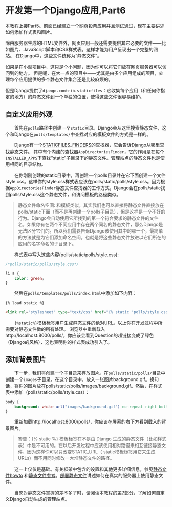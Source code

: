 # 开发第一个Django应用,Part6

   本教程上接[Part5](https://github.com/jhao104/django-chinese-docs-1.10/blob/master/intro/tutorial05/%E7%AC%AC%E4%B8%80%E4%B8%AADjango%E5%BA%94%E7%94%A8%2CPart5.md)。前面已经建立一个网页投票应用并且测试通过，现在主要讲述如何添加样式表和图片。
   
   除由服务器生成的HTML文件外，网页应用一般还需要提供其它必要的文件——比如图片、JavaScript脚本和CSS样式表。这样才能为用户呈现出一个完整的网站。 在Django中，这些文件统称为“静态文件”。
   
   如果是在小型项目中，这只是个小问题，因为你可以将它们放在网页服务器可以访问到的地方。 但是呢，在大一点的项目中——尤其是由多个应用组成的项目，处理每个应用提供的多个静态文件集合还是比较麻烦的。
   
   但是Django提供了`django.contrib.staticfiles`：它收集每个应用（和任何你指定的地方）的静态文件到一个单独的位置，使得这些文件很容易维护。
   
## 自定义应用外观

　　首先在`polls`路径中创建一个`static`目录。Django会从这里搜索静态文件，这个和Django在`polls/templates/`中查找对应的模板文件的方式是一样的。

　　Django有一个[STATICFILES_FINDERS](https://docs.djangoproject.com/en/1.10/ref/settings/#std:setting-STATICFILES_FINDERS)的查找器，它会告诉Django从哪里查找静态文件。 其中有个内建的查找器`AppDirectoriesFinder`，它的作用是在每个`INSTALLED_APPS`下查找“static”子目录下的静态文件。管理站点的静态文件也是使用相同的目录结构。

　　在你刚刚创建的static目录中，再创建一个polls目录并在它下面创建一个文件style.css。这样你的style.css样式表应该在polls/static/polls/style.css。因为根据`AppDirectoriesFinder`静态文件查找器的工作方式，Django会在polls/static找到polls/style.css这个静态文件，和访问模板的路径类似。

>静态文件命名空间: 和模板类似，其实我们也可以直接将静态文件直接放在polls/static下面（而不是再创建一个polls子目录），但是这样是一个不好的行为。Django会自动使用它所找到的第一个符合要求的静态文件的文件名，如果你有在两个不同应用中存在两个同名的静态文件，那么Django是无法区分它们的。所以我们需要告诉Django该使用其中的哪一个，最简单的方法就是为它们添加命名空间。也就是将这些静态文件放进以它们所在的应用的名字命名的子目录下。
 
　　样式表中写入这些内容(polls/static/polls/style.css):
```css
/*polls/static/polls/style.css*/

li a {
    color: green;
}
```

　　然后在`polls/templates/polls/index.html`中添加如下内容：

```html
{% load static %}

<link rel="stylesheet" type="text/css" href="{% static 'polls/style.css' %}" />
```

　　`{%static%}`模板标签用户生成静态文件的绝对URL。以上你在开发过程中所需要对静态文件做的所有处理。 浏览器中重新载入http://localhost:8000/polls/，你应该会看到Question的超链接变成了绿色（Django的风格），这也表明你的样式表成功引入了。

## 添加背景图片

　　下一步，我们将创建一个子目录来存放图片。在`polls/static/polls/`目录中创建一个`images`子目录。在这个目录中，放入一张图片background.gif。换句话，将你的图片放在polls/static/polls/images/background.gif。然后，在样式表中添加（polls/static/polls/style.css）：

```css
body {
    background: white url("images/background.gif") no-repeat right bottom;
}
```

　　重新加载http://localhost:8000/polls/，你应该在屏幕的右下方看到载入的背景图片。

> 警告：{% static %} 模板标签在不是由 Django 生成的静态文件（比如样式表）中是不可用的。在以后开发过程中应该使用相对路径来相互链接静态文件，因为这样你可以只改变STATIC_URL（ static模板标签用它来生成URLs）而不用同时修改一大堆静态文件的路径。

　　这一上仅仅是基础。有关框架中包含的设置和其他更多详细信息，参见[静态文件howto](https://docs.djangoproject.com/en/1.10/howto/static-files/) 和[静态文件参考](https://docs.djangoproject.com/en/1.10/ref/contrib/staticfiles/)。[部署静态文件](https://docs.djangoproject.com/en/1.10/howto/static-files/deployment/)讲述如何在真实的服务器上使用静态文件。

　　当您对静态文件掌握的差不多了时，请阅读本教程的[第7部分](https://docs.djangoproject.com/en/1.10/intro/tutorial07/)，了解如何自定义Django自动生成的管理站点。